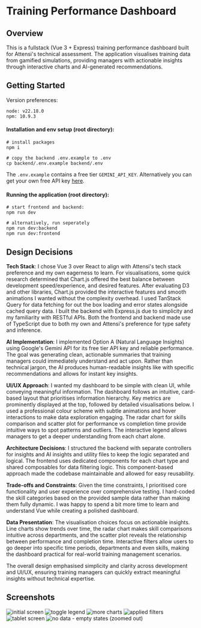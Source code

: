 # Training Performance Dashboard
## Overview
This is a fullstack (Vue 3 + Express) training performance dashboard built for Attensi's technical assessment. The application visualises training data from gamified simulations, providing managers with actionable insights through interactive charts and AI-generated recommendations.

## Getting Started
Version preferences:
```
node: v22.18.0
npm: 10.9.3
```
#### Installation and env setup (root directory):
```
# install packages
npm i

# copy the backend .env.example to .env
cp backend/.env.example backend/.env
```
The  `.env.example` contains a free tier `GEMINI_API_KEY`.
Alternatively you can get your own free API key [here](https://aistudio.google.com/apikey).

#### Running the application (root directory):
```
# start frontend and backend:
npm run dev

# alternatively, run seperately
npm run dev:backend
npm run dev:frontend
```

## Design Decisions
**Tech Stack**: I chose Vue 3 over React to align with Attensi's tech stack preference and my own eagerness to learn. For visualisations, some quick research determined that Chart.js offered the best balance between development speed/experience, and desired features. After evaluating D3 and other libraries, Chart.js provided the interactive features and smooth animations I wanted without the complexity overhead. I used TanStack Query for data fetching for out the box loading and error states alongside cached query data.
I built the backend with Express.js due to simplicity and my familiarity with RESTful APIs. Both the frontend and backend made use of TypeScript due to both my own and Attensi's preference for type safety and inference.

**AI Implementation**: I implemented Option A (Natural Language Insights) using Google's Gemini API for its free tier API key and reliable performance. The goal was generating clean, actionable summaries that training managers could immediately understand and act upon. Rather than technical jargon, the AI produces human-readable insights like with specific recommendations and allows for instant key insights.

**UI/UX Approach**: I wanted my dashboard to be simple with clean UI, while conveying meaningful information. The dashboard follows an intuitive, card-based layout that prioritises information hierarchy. Key metrics are prominently displayed at the top, followed by detailed visualisations below. I used a professional colour scheme with subtle animations and hover interactions to make data exploration engaging. The radar chart for skills comparison and scatter plot for performance vs completion time provide intuitive ways to spot patterns and outliers. The interactive legend allows managers to get a deeper understanding from each chart alone. 

**Architecture Decisions**: I structured the backend with separate controllers for insights and AI insights and utility files to keep the logic separated and logical. The frontend uses dedicated components for each chart type and shared composables for data filtering logic. This component-based approach made the codebase maintainable and allowed for easy reusability.

**Trade-offs and Constraints**: Given the time constraints, I prioritised core functionality and user experience over comprehensive testing. I hard-coded the skill categories based on the provided sample data rather than making them fully dynamic. I was happy to spend a bit more time to learn and understand Vue while creating a polished dashboard.

**Data Presentation**: The visualisation choices focus on actionable insights. Line charts show trends over time, the radar chart makes skill comparisons intuitive across departments, and the scatter plot reveals the relationship between performance and completion time. Interactive filters allow users to go deeper into specific time periods, departments and even skills, making the dashboard practical for real-world training management scenarios.

The overall design emphasised simplicity and clarity across development and UI/UX, ensuring training managers can quickly extract meaningful insights without technical expertise.


## Screenshots
![initial screen](./screenshots/1.png)
![toggle legend](./screenshots/2.png)
![more charts](./screenshots/3.png)
![applied filters](./screenshots/4.png)
![tablet screen](./screenshots/5.png)
![no data - empty states (zoomed out)](./screenshots/6.png)